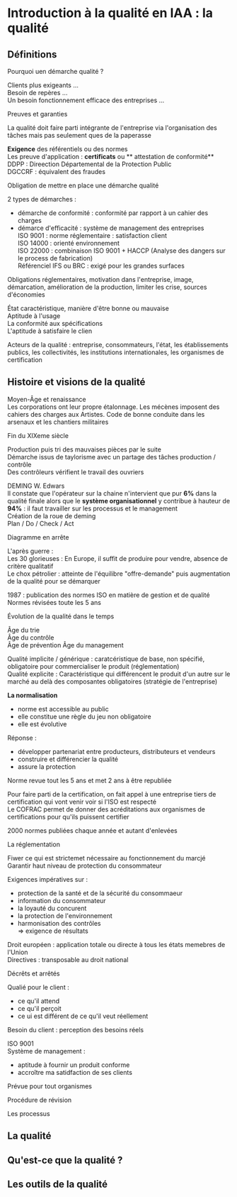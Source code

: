 # Introduction à la qualité en IAA : la qualité  

## Définitions 

Pourquoi uen démarche qualité ?  

Clients plus exigeants ...  
Besoin de repères ...  
Un besoin fonctionnement efficace des entreprises ...  

Preuves et garanties  

La qualité doit faire parti intégrante de l'entreprise via l'organisation des tâches mais pas seulement ques de la paperasse  

**Exigence** des référentiels ou des normes  
Les preuve d'application : **certificats** ou ** attestation de conformité**  
DDPP : Direection Départemental de la Protection Public  
DGCCRF : équivalent des fraudes  

Obligation de mettre en place une démarche qualité  

2 types de démarches :  

- démarche de conformité : conformité par rapport à un cahier des charges  
- démarce d'efficacité : système de management des entreprises  
ISO 9001 : norme réglementaire : satisfaction client  
ISO 14000 : orienté environnement  
ISO 22000 : combinaison ISO 9001 + HACCP (Analyse des dangers sur le process de fabrication)  
Référenciel IFS ou BRC : exigé pour les grandes surfaces  

Obligations réglementaires, motivation dans l'entreprise, image, démarcation, amélioration de la production, limiter les crise, sources d'économies  

État caractéristique, manière d'être bonne ou mauvaise  
Aptitude à l'usage  
La conformité aux spécifications  
L'aptitude à satisfaire le clien  

Acteurs de la qualité : entreprise, consommateurs, l'état, les établissements publics, les collectivités, les institutions internationales, les organismes de certification  

## Histoire et visions de la qualité  

Moyen-Âge et renaissance  
Les corporations ont leur propre étalonnage. Les mécènes imposent des cahiers des charges aux Artistes. Code de bonne conduite dans les arsenaux et les chantiers militaires  

Fin du XIXeme siècle  

Production puis tri des mauvaises pièces par le suite  
Démarche issus de taylorisme avec un partage des tâches production / contrôle  
Des contrôleurs vérifient le travail des ouvriers  

DEMING W. Edwars  
Il constate que l'opérateur sur la chaine n'intervient que pur **6%** dans la qualité finale alors que le **système organisationnel** y contribue à hauteur de **94%** : il faut travailler sur les processus et le management  
Création de la roue de deming  
Plan / Do / Check / Act  

Diagramme en arrête  

L'après guerre :  
Les 30 glorieuses : En Europe, il suffit de produire pour vendre, absence de critère qualitatif  
Le chox pétrolier : atteinte de l'équilibre "offre-demande" puis augmentation de la qualité pour se démarquer  

1987 : publication des normes ISO en matière de gestion et de qualité  
Normes révisées toute les 5 ans  

Évolution de la qualité dans le temps  

Âge du trie  
Âge du contrôle  
Âge de prévention 
Âge du management  

Qualité implicite / générique : caratcéristique de base, non spécifié, obligatoire pour commercialiser le produit (réglementation)  
Qualité explicite : Caractéristique qui différencent le produit d'un autre sur le marché au delà des composantes obligatoires (stratégie de l'entreprise)  

**La normalisation**   
- norme est accessible au public  
- elle constitue une règle du jeu non obligatoire  
- elle est évolutive  

Réponse :  
- développer partenariat entre producteurs, distributeurs et vendeurs  
- construire et différencier la qualité  
- assure la protection  

Norme revue tout les 5 ans et met 2 ans à être republiée  

Pour faire parti de la certification, on fait appel à une entreprise tiers de certification qui vont venir voir si l'ISO est respecté  
Le COFRAC permet de donner des acréditations aux organismes de certifications pour qu'ils puissent certifier  

2000 normes publiées chaque année et autant d'enlevées  

La réglementation  

Fiwer ce qui est strictemet nécessaire au fonctionnement du marcjé  
Garantir haut niveau de protection du consommateur  

Exigences impératives sur :  
- protection de la santé et de la sécurité du consommaeur  
- information du consommateur  
- la loyauté du concurent  
- la protection de l'environnement  
- harmonisation des contrôles  
=> exigence de résultats  

Droit européen : application totale ou directe à tous les états memebres de l'Union  
Directives : transposable au droit national  

Décrêts et arrêtés  

Qualié pour le client :  

- ce qu'il attend  
- ce qu'il perçoit  
- ce ui est différent de ce qu'il veut réellement  

Besoin du client : perception des besoins réels  

ISO 9001  
Système de management :  
- aptitude à fournir un produit conforme  
- accroître ma satidfaction de ses clients  

 Prévue pour tout organismes

 Procédure de révision  
 
 Les processus  
 
## La qualité  

## Qu'est-ce que la qualité ?

## Les outils de la qualité  

